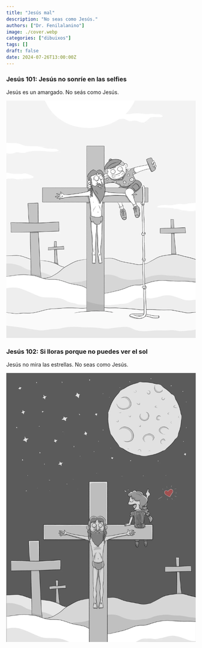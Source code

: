 ```yaml
---
title: "Jesús mal"
description: "No seas como Jesús."
authors: ["Dr. Fenilalanino"]
image: ./cover.webp
categories: ["dibuixos"]
tags: []
draft: false
date: 2024-07-26T13:00:00Z
---
```


### Jesús 101: Jesús no sonríe en las selfies
Jesús es un amargado. No seás como Jesús.

![Jesús 101: Jesús no sonríe en las selfies](jesus_sonrie.webp "Jesús 101: Jesús no sonríe en las selfies")

### Jesús 102: Si lloras porque no puedes ver el sol
Jesús no mira las estrellas. No seas como Jesús.

![Jesús 102: Si lloras porque no puedes ver el sol](jesus_estrellas.webp "Jesús 102: Si lloras porque no puedes ver el sol")
